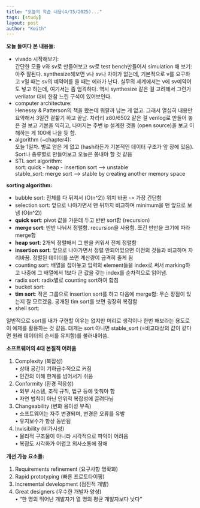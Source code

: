 ```yaml
---
title: "오늘의 학습 내용(4/15/2025)..."
tags: [study]
layout: post
author: "Keith"
---
```


**오늘 들여다 본 내용들:**
- vivado 시작해보기:     
간단한 모듈 v와 sv로 만들어보고 sv로 test bench만들어서 simulation 해 보기: 아주 잘된다. synthesize해보면 v나 sv나 차이가 없는데, 기본적으로 v를 요구하고 v일 때는 sv의 예약어를 쓸 때는 에러가 난다. 실무의 세계에서는 v에 sv예약어도 넣고 하는데, 여기서는 좀 엄격하다. 역시 synthesize 같은 걸 고려해서 그런가 verilator 대비 한참 느린 구석이 있어보인다.   
- computer architecture:     
Henessy & Patterson의 책을 봤는데 뭐랄까 남는 게 없고. 그래서 열심히 내용만 요약해서 3일간 겉핥기 하고 끝남.
차라리 z80/6502 같은 걸 verilog로 만들어 놓은 걸 보고 기본을 익히고, 나머지는 주변 ip 설계한 것들 (open source)을 보고 이해하는 게 100배 나을 듯 함.
- algorithm (~chapter4):    
오늘 1일차. 별로 얻은 게 없고 (hash라든가 기본적인 데이터 구조가 앞 장에 있음). Sort나 종류별로 만들어보고 오늘은 쫑내야 할 것 같음
- STL sort algorithm:     
sort: quick - heap - insertion sort --> unstable    
stable_sort: merge sort --> stable by creating another memory space

**sorting algorithm:**
- bubble sort: 전체를 다 뒤져서 (O(n^2)) 위치 바꿈 -> 가장 간단함
- selection sort: 앞으로 나아가면서 맨 뒤까지 비교하며 minimum을 맨 앞으로 보냄 (O(n^2))
- **quick sort**: pivot 값을 가운데 두고 반반 sort함 (recursion)
- **merge sort**: 반반 나눠서 정렬함. recursion을 사용함. 쪼긴 반반을 크기에 따라 merge함
- **heap sort**: 2개씩 정렬해서 그 판을 키워서 전체 정렬함
- **insertion sort**: 앞으로 나아가면서 정렬 안되어있으면 이전의 것들과 비교하며 자리바꿈. 정렬된 데이터를 쓰면 계산량이 급격히 줄게 됨
- counting sort: 배열을 잡아놓고 입력의 element들을 index로 써서 marking하고 나중에 그 배열에서 1보다 큰 값을 갖는 index를 순차적으로 읽어냄.
- radix sort: radix별로 counting sort하여 합침
- bucket sort:
- **tim sort**: 작은 그룹으로 insertion sort를 하고 다음에 merge함: 무슨 장점이 있는지 잘 모르겠음. 공개된 tim sort를 보면 굉장히 복잡함
- shell sort:

일반적으로 sort를 내가 구현할 이유는 없지만 머리로 생각이나 한번 해보라는 용도로 이 예제를 활용하는 것 같음. 대개는 sort 아니면 stable_sort (=비교대상의 값이 같다면 원래 데이터의 순서를 유지함)를 불러내어씀.

**소프트웨어의 4대 본질적 어려움**   
1.	Complexity (복잡성)      
•	상태 공간이 기하급수적으로 커짐      
•	인간의 이해 한계를 넘어서기 쉬움      
2.	Conformity (환경 적응성)      
•	외부 시스템, 조직 규칙, 법규 등에 맞춰야 함      
•	자연 법칙이 아닌 인위적 복잡성에 끌려다님      
3.	Changeability (변화 용이성 부족)      
•	소프트웨어는 자주 변경되며, 변경은 오류를 유발      
•	유지보수가 항상 동반됨      
4.	Invisibility (비가시성)      
•	물리적 구조물이 아니라 시각적으로 파악이 어려움      
•	복잡도 시각화가 어렵고 의사소통에 장애      

**개선 가능 요소들:**        
1.	Requirements refinement (요구사항 명확화)       
2.	Rapid prototyping (빠른 프로토타이핑)       
3.	Incremental development (점진적 개발)       
4.	Great designers (우수한 개발자 양성)       
•	“한 명의 뛰어난 개발자가 열 명의 평균 개발자보다 낫다”       

